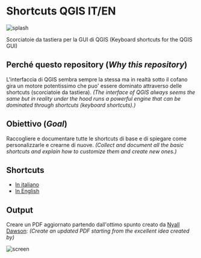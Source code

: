 # Shortcuts QGIS IT/EN

![splash](./imgs/splash_3_4_0.png)

Scorciatoie da tastiera per la GUI di QGIS (Keyboard shortcuts for the QGIS GUI)

## Perché questo repository (_Why this repository_)

L'interfaccia di QGIS sembra sempre la stessa ma in realtà sotto il cofano gira un motore potentissimo che puo' essere dominato attraverso delle shortcuts (scorciatoie da tastiera). _(The interface of QGIS always seems the same but in reality under the hood runs a powerful engine that can be dominated through shortcuts (keyboard shortcuts).)_

## Obiettivo (_Goal_)

Raccogliere e documentare tutte le shortcuts di base e di spiegare come personalizzarle e crearne di nuove. _(Collect and document all the basic shortcuts and explain how to customize them and create new ones.)_

## Shortcuts

- [In italiano](./shortcuts_it.md)
- [In English](./shortcuts_en.md)

## Output

Creare un PDF aggiornato partendo dall'ottimo spunto creato da [Nyall Dawson](https://north-road.com/qgis-3-0-shortcuts/): _(Create an updated PDF starting from the excellent idea created by)_

![screen](./imgs/shortcuts_nyall.png)
